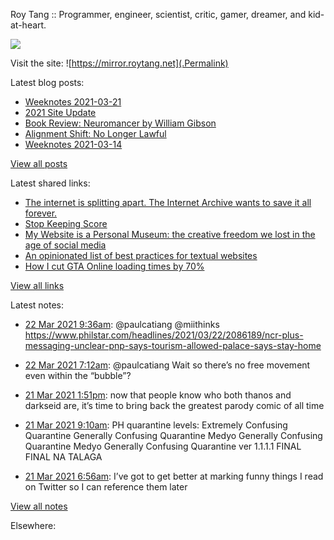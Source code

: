 Roy Tang :: Programmer, engineer, scientist, critic, gamer, dreamer, and kid-at-heart.

![](https://roytang.net/img/profile.jpg)

Visit the site: ![https://mirror.roytang.net](.Permalink)

Latest blog posts:
    

- [Weeknotes 2021-03-21](https://mirror.roytang.net/2021/03/weeknotes-2021-03-21/)
- [2021 Site Update](https://mirror.roytang.net/2021/03/2021-site-update/)
- [Book Review: Neuromancer by William Gibson](https://mirror.roytang.net/2021/03/book-review-neuromancer-by-william-gibson/)
- [Alignment Shift: No Longer Lawful](https://mirror.roytang.net/2021/03/alignment-shift-no-longer-lawful/)
- [Weeknotes 2021-03-14](https://mirror.roytang.net/2021/03/weeknotes-2021-03-14/)

[View all posts](https://mirror.roytang.net/blog)

Latest shared links:
    

- [The internet is splitting apart. The Internet Archive wants to save it all forever.](https://mirror.roytang.net/2021/03/the-internet-is-splitting-apart-the-internet-archive-wants-to-save-it-all-forever/)
- [Stop Keeping Score](https://mirror.roytang.net/2021/03/stop-keeping-score/)
- [My Website is a Personal Museum: the creative freedom we lost in the age of social media](https://mirror.roytang.net/2021/03/writings/)
- [An opinionated list of best practices for textual websites](https://mirror.roytang.net/2021/03/an-opinionated-list-of-best-practices-for-textual-websites/)
- [How I cut GTA Online loading times by 70%](https://mirror.roytang.net/2021/03/how-i-cut-gta-online-loading-times-by-70/)

[View all links](https://mirror.roytang.net/links)

Latest notes:
    

- [22 Mar 2021 9:36am](https://mirror.roytang.net/2021/03/1373931556079759363/): @paulcatiang @miithinks https://www.philstar.com/headlines/2021/03/22/2086189/ncr-plus-messaging-unclear-pnp-says-tourism-allowed-palace-says-stay-home
- [22 Mar 2021 7:12am](https://mirror.roytang.net/2021/03/1373895279812911104/): @paulcatiang Wait so there&rsquo;s no free movement even within the &ldquo;bubble&rdquo;?
- [21 Mar 2021 1:51pm](https://mirror.roytang.net/2021/03/1373633368936620036/): now that people know who both thanos and darkseid are, it’s time to bring back the greatest parody comic of all time
- [21 Mar 2021 9:10am](https://mirror.roytang.net/2021/03/1373562580375986178/): PH quarantine levels:
  Extremely Confusing Quarantine
  Generally Confusing Quarantine
  Medyo Generally Confusing Quarantine
  Medyo Generally Confusing Quarantine ver 1.1.1.1 FINAL FINAL NA TALAGA
  
- [21 Mar 2021 6:56am](https://mirror.roytang.net/2021/03/1373528862726885377/): I&rsquo;ve got to get better at marking funny things I read on Twitter so I can reference them later

[View all notes](https://mirror.roytang.net/notes)

Elsewhere:
